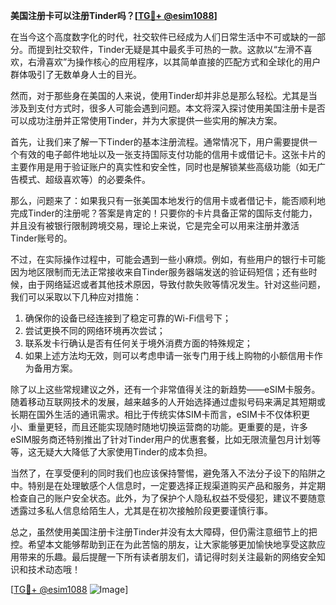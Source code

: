 **美国注册卡可以注册Tinder吗？[[TG💪+ @esim1088](https://t.me/s/esim1088)]**

在当今这个高度数字化的时代，社交软件已经成为人们日常生活中不可或缺的一部分。而提到社交软件，Tinder无疑是其中最炙手可热的一款。这款以“左滑不喜欢，右滑喜欢”为操作核心的应用程序，以其简单直接的匹配方式和全球化的用户群体吸引了无数单身人士的目光。

然而，对于那些身在美国的人来说，使用Tinder却并非总是那么轻松。尤其是当涉及到支付方式时，很多人可能会遇到问题。本文将深入探讨使用美国注册卡是否可以成功注册并正常使用Tinder，并为大家提供一些实用的解决方案。

首先，让我们来了解一下Tinder的基本注册流程。通常情况下，用户需要提供一个有效的电子邮件地址以及一张支持国际支付功能的信用卡或借记卡。这张卡片的主要作用是用于验证账户的真实性和安全性，同时也是解锁某些高级功能（如无广告模式、超级喜欢等）的必要条件。

那么，问题来了：如果我只有一张美国本地发行的信用卡或者借记卡，能否顺利地完成Tinder的注册呢？答案是肯定的！只要你的卡片具备正常的国际支付能力，并且没有被银行限制跨境交易，理论上来说，它是完全可以用来注册并激活Tinder账号的。

不过，在实际操作过程中，可能会遇到一些小麻烦。例如，有些用户的银行卡可能因为地区限制而无法正常接收来自Tinder服务器端发送的验证码短信；还有些时候，由于网络延迟或者其他技术原因，导致付款失败等情况发生。针对这些问题，我们可以采取以下几种应对措施：

1. 确保你的设备已经连接到了稳定可靠的Wi-Fi信号下；
2. 尝试更换不同的网络环境再次尝试；
3. 联系发卡行确认是否有任何关于境外消费方面的特殊规定；
4. 如果上述方法均无效，则可以考虑申请一张专门用于线上购物的小额信用卡作为备用方案。

除了以上这些常规建议之外，还有一个非常值得关注的新趋势——eSIM卡服务。随着移动互联网技术的发展，越来越多的人开始选择通过虚拟号码来满足其短期或长期在国外生活的通讯需求。相比于传统实体SIM卡而言，eSIM卡不仅体积更小、重量更轻，而且还能实现随时随地切换运营商的功能。更重要的是，许多eSIM服务商还特别推出了针对Tinder用户的优惠套餐，比如无限流量包月计划等等，这无疑大大降低了大家使用Tinder的成本负担。

当然了，在享受便利的同时我们也应该保持警惕，避免落入不法分子设下的陷阱之中。特别是在处理敏感个人信息时，一定要选择正规渠道购买产品和服务，并定期检查自己的账户安全状态。此外，为了保护个人隐私权益不受侵犯，建议不要随意透露过多私人信息给陌生人，尤其是在初次接触阶段更要谨慎行事。

总之，虽然使用美国注册卡注册Tinder并没有太大障碍，但仍需注意细节上的把控。希望本文能够帮助到正在为此苦恼的朋友，让大家能够更加愉快地享受这款应用带来的乐趣。最后提醒一下所有读者朋友们，请记得时刻关注最新的网络安全知识和技术动态哦！

[[TG💪+ @esim1088](https://t.me/s/esim1088) ![Image](https://i.postimg.cc/4NQfJmqS/Snipaste-2025-05-13-00-14-12.png)]